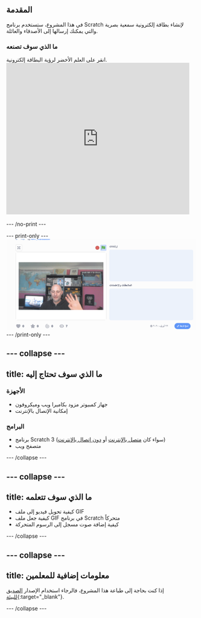 ## المقدمة

في هذا المشروع، ستستخدم برنامج Scratch لإنشاء بطاقة إلكترونية سمعية بصرية والتي يمكنك إرسالها إلى الأصدقاء والعائلة.

### ما الذي سوف تصنعه

انقر على العلم الأخضر لرؤية البطاقة إلكترونية. <iframe src="https://scratch.mit.edu/projects/419313682/embed" allowtransparency="true" width="485" height="402" frameborder="0" scrolling="no" allowfullscreen mark="crwd-mark"></iframe>

--- /no-print ---

--- print-only --- ![Complete project](images/showcase_static.png) --- /print-only ---

--- collapse ---
---
title: ما الذي سوف تحتاج إليه
---
### الأجهزة

- جهاز كمبيوتر مزود بكاميرا ويب وميكروفون
- إمكانية الإتصال بالإنترنت

### البرامج

- برنامج Scratch 3 (سواء كان [متصل بالإنترنت](http://rpf.io/scratchon) أو [دون إتصال بالإنترنت](http://rpf.io/scratchoff))
- متصفح ويب

--- /collapse ---

--- collapse ---
---
title: ما الذي سوف تتعلمه
---

- كيفية تحويل فيديو إلى ملف GIF
- كيفية جعل ملف GIF في برنامج Scratch متحركاً
- كيفية إضافة صوت مسجل إلى الرسوم المتحركة

--- /collapse ---

--- collapse ---
---
title: معلومات إضافية للمعلمين
---

إذا كنت بحاجة إلى طباعة هذا المشروع، فالرجاء استخدام الإصدار [الصديق للبيئة](https://projects.raspberrypi.org/en/projects/av-e-card/print){:target="_blank"}.

--- /collapse ---
